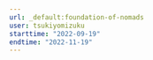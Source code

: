 ```yaml
---
url: _default:foundation-of-nomads
user: tsukiyomizuku
starttime: "2022-09-19"
endtime: "2022-11-19"
---
```

<reserve />